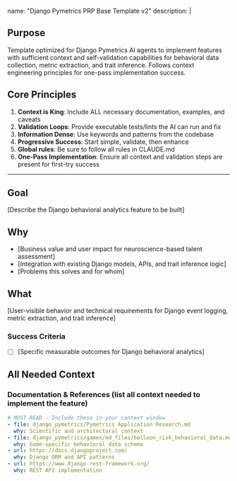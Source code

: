name: "Django Pymetrics PRP Base Template v2"
description: |

## Purpose
Template optimized for Django Pymetrics AI agents to implement features with sufficient context and self-validation capabilities for behavioral data collection, metric extraction, and trait inference. Follows context engineering principles for one-pass implementation success.

## Core Principles
1. **Context is King**: Include ALL necessary documentation, examples, and caveats
2. **Validation Loops**: Provide executable tests/lints the AI can run and fix
3. **Information Dense**: Use keywords and patterns from the codebase
4. **Progressive Success**: Start simple, validate, then enhance
5. **Global rules**: Be sure to follow all rules in CLAUDE.md
6. **One-Pass Implementation**: Ensure all context and validation steps are present for first-try success

---

## Goal
[Describe the Django behavioral analytics feature to be built]

## Why
- [Business value and user impact for neuroscience-based talent assessment]
- [Integration with existing Django models, APIs, and trait inference logic]
- [Problems this solves and for whom]

## What
[User-visible behavior and technical requirements for Django event logging, metric extraction, and trait inference]

### Success Criteria
- [ ] [Specific measurable outcomes for Django behavioral analytics]

## All Needed Context

### Documentation & References (list all context needed to implement the feature)
```yaml
# MUST READ - Include these in your context window
- file: django_pymetrics/Pymetrics Application Research.md
  why: Scientific and architectural context
- file: django_pymetrics/games/md_files/balloon_risk_behavioral_data.md
  why: Game-specific behavioral data schema
- url: https://docs.djangoproject.com/
  why: Django ORM and API patterns
- url: https://www.django-rest-framework.org/
  why: REST API implementation
```
